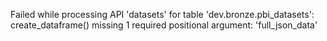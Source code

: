 Failed while processing API 'datasets' for table 'dev.bronze.pbi_datasets': create_dataframe() missing 1 required positional argument: 'full_json_data'
